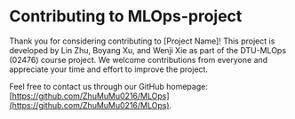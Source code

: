 # Contributing to MLOps-project

Thank you for considering contributing to [Project Name]! This project is developed by Lin Zhu, Boyang Xu, and Wenji Xie as part of the DTU-MLOps (02476) course project. We welcome contributions from everyone and appreciate your time and effort to improve the project.

Feel free to contact us through our GitHub homepage: [https://github.com/ZhuMuMu0216/MLOps](https://github.com/ZhuMuMu0216/MLOps).


